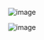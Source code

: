 ![image](https://user-images.githubusercontent.com/46083045/210074229-54b48b80-f56b-4d31-a241-7f7585884f8a.png)

![image](https://user-images.githubusercontent.com/46083045/210074758-febe54ad-9f43-4751-8483-c390e18481e1.png)
